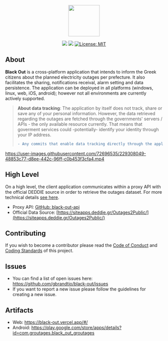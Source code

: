 <p align="center">
  <img src="https://user-images.githubusercontent.com/72696535/226208028-4497fc25-555f-40be-b332-748607ca8c69.png" width="100"/>
</p>
<p align="center">
<img src="https://github.com/gbrandtio/black-out/actions/workflows/build.yml/badge.svg"/>
<img src="https://github.com/gbrandtio/black-out/actions/workflows/test.yml/badge.svg"/>
<a href="https://opensource.org/licenses/MIT"><img src="https://img.shields.io/badge/license-MIT-purple.svg" alt="License: MIT"></a>
</p>

## About
**Black Out** is a cross-platform application that intends to inform the Greek citizens about the planned electricity outages per prefecture. It also facilitates the sharing, notifications receival, alarm setting and data persistence. The application can be deployed in all platforms (windows, linux, web, iOS, android); however not all environments are currently actively supported.

> **About data tracking**: The application by itself does not track, share or save any of your personal information. However, the data retrieved regarding the outages are fetched through the governments' servers / APIs - the only available resource currently. That means that goverment services could -potentially- identify your identity through your IP address. 
> ```diff 
> - Any commits that enable data tracking directly through the application will be rejected. 
> ```

https://user-images.githubusercontent.com/72696535/229308049-48853c77-d8ee-442c-96ff-c0b453f3cfa4.mp4

## High Level
On a high level, the client application communicates within a proxy API with the official DEDDIE source in order to retrieve the outages dataset. For more technical details [see here](https://github.com/gbrandtio/black-out/blob/main/client/README.md).
- Proxy API: [GitHub: black-out-api](https://github.com/gbrandtio/black-out-api)
- Official Data Source: [https://siteapps.deddie.gr/Outages2Public/](https://siteapps.deddie.gr/Outages2Public/)

## Contributing
If you wish to become a contributor please read the [Code of Conduct](https://github.com/gbrandtio/black-out/blob/main/CODE_OF_CONDUCT.md) and [Coding Standards](https://github.com/gbrandtio/black-out/blob/main/CODING_STANDARDS.md) of this project.

## Issues
- You can find a list of open issues here: https://github.com/gbrandtio/black-out/issues
- If you want to report a new issue please follow the guidelines for creating a new issue.

## Artifacts
- Web: https://black-out.vercel.app/#/  
- Android: https://play.google.com/store/apps/details?id=com.groutages.black_out_groutages
